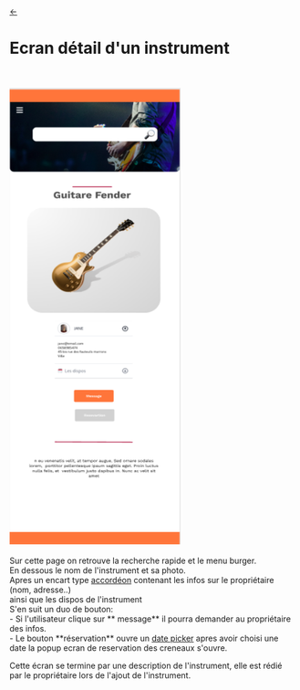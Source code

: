 <link rel="stylesheet" href="../style.css"/>

[<span class="icon-big">&#8592;</span>](../2-2-ecrans.md)

# Ecran détail d'un instrument #

<br/>
<br/>
<img src="./detail-instrument.png" width="300px" height="800px" class="img-center" />
<br/>
<br/>
Sur cette page on retrouve la recherche rapide et le menu burger.<br/>
En dessous le nom de l'instrument et sa photo.<br/>
Apres un encart type <a href="https://flowbite.com/docs/components/accordion/">accordéon</a> contenant les infos sur le propriétaire (nom, adresse..)<br/>
ainsi que les dispos de l'instrument<br/>
S'en suit un duo de bouton:<br/>
- Si l'utilisateur clique sur ** message** il pourra demander au propriétaire des infos.<br/>
- Le bouton **réservation** ouvre un <a href="https://tw-elements.com/docs/standard/forms/datepicker/">date picker</a> apres avoir choisi une date la popup ecran de reservation des creneaux s'ouvre.
  
Cette écran se termine par une description de l'instrument, elle est rédié par le propriétaire lors de l'ajout de l'instrument.